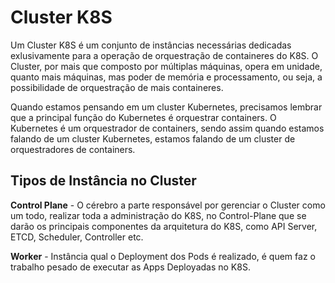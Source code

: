 # Cluster K8S

Um Cluster K8S é um conjunto de instâncias necessárias dedicadas exlusivamente para a operação de orquestração de containeres do K8S.
O Cluster, por mais que composto por múltiplas máquinas, opera em unidade, quanto mais máquinas, mas poder de memória e processamento, ou seja, a possibilidade de orquestração de mais containeres.

Quando estamos pensando em um cluster Kubernetes, precisamos lembrar que a principal função do Kubernetes é orquestrar containers. O Kubernetes é um orquestrador de containers, sendo assim quando estamos falando de um cluster Kubernetes, estamos falando de um cluster de orquestradores de containers.

## Tipos de Instância no Cluster

**Control Plane** - O cérebro a parte responsável por gerenciar o Cluster como um todo, realizar toda a administração do K8S, no Control-Plane que se darão os principais componentes da arquitetura do K8S, como API Server, ETCD, Scheduler, Controller etc.

**Worker** - Instância qual o Deployment dos Pods é realizado, é quem faz o trabalho pesado de executar as Apps Deployadas no K8S.
